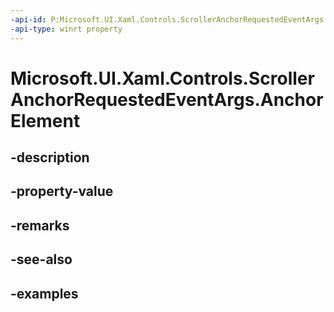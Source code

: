 ```yaml
---
-api-id: P:Microsoft.UI.Xaml.Controls.ScrollerAnchorRequestedEventArgs.AnchorElement
-api-type: winrt property
---
```


# Microsoft.UI.Xaml.Controls.ScrollerAnchorRequestedEventArgs.AnchorElement

<!--
public Windows.UI.Xaml.UIElement AnchorElement { get; set; }
-->


## -description

## -property-value

## -remarks

## -see-also

## -examples


